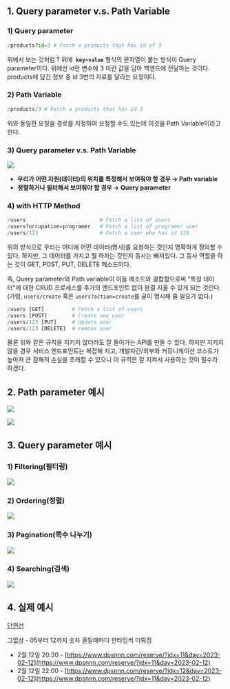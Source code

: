 ## 1. Query parameter v.s. Path Variable

### 1) Query parameter

```python
/products?id=3 # Fetch a products that has id of 3
```

위에서 보는 것처럼 ? 뒤에  **`key=value`** 형식의 문자열이 붙는 방식이 Query parameter이다. 위에선 id란 변수에 3 이란 값을 담아 백엔드에 전달하는 것이다.  products에 담긴 정보 중 id 3번의 자료를 달라는 요청이다.

### 2) Path Variable

```python
/products/3 # Fetch a products that has id 3
```

위와 동일한 요청을 경로를 지정하여 요청할 수도 있는데 이것을 Path Variable이라고 한다.

### 3) Query parameter v.s. Path Variable
![](https://velog.velcdn.com/images/tiger/post/10dd0d5c-a04b-43cb-81d9-43953c138273/image.png)


- **우리가 어떤 자원(데이터)의 위치를 특정해서 보여줘야 할 경우 → Path variable**
- **정렬하거나 필터해서 보여줘야 할 경우 → Query parameter**

### 4) with HTTP Method

```python
/users                        # Fetch a list of users
/users?occupation=programer   # Fetch a list of programer user
/users/123                    # Fetch a user who has id 123
```

위의 방식으로 우리는 어디에 어떤 데이터(명사)를 요청하는 것인지 명확하게 정의할 수 있다. 하지만, 그 데이터를 가지고 뭘 하자는 것인지 동사는 빠져있다. 그 동사 역할을 하는 것이 GET, POST, PUT, DELETE 메소드이다.

즉, Query parameter와 Path variable이 이들 메소드와 결합함으로써 "특정 데이터"에 대한 CRUD 프로세스를 추가의 엔드포인트 없이 완결 지울 수 있게 되는 것인다.(가령, `users/create` 혹은 `users?action=create`를 굳이 명시해 줄 필요가 없다.)

```python
/users [GET]         # Fetch a list of users
/users [POST]        # Create new user
/users/123 [PUT]     # Update user
/users/123 [DELETE]  # remove user
```

물론 위와 같은 규칙을 지키지 않더라도 잘 돌아가는 API를 만들 수 있다. 하지만 지키지 않을 경우 서비스 엔드포인트는 복잡해 지고, 개발자간/외부와 커뮤니케이션 코스트가 높아져 큰 잠재적 손실을 초래할 수 있으니 이 규칙은 잘 지켜서 사용하는 것이 필수라 하겠다.

## 2. Path parameter 예시

![](https://velog.velcdn.com/images/tiger/post/a0f584e3-7dfb-43b5-bc39-925fc5695bf0/image.png)


![](https://velog.velcdn.com/images/tiger/post/7147de38-3f65-40d2-8399-c6dc3e9143dc/image.png)


## 3. Query parameter 예시

### 1) Filtering(필터링)

![](https://velog.velcdn.com/images/tiger/post/bf4c6186-45d6-47c1-97ae-eccb9f0692ae/image.png)


### 2) Ordering(정렬)

![](https://velog.velcdn.com/images/tiger/post/1a7f3d31-164d-400b-aa6d-c15f48baa941/image.png)


### 3) Pagination(쪽수 나누기)

![](https://velog.velcdn.com/images/tiger/post/f4b7b3a6-d4c7-448d-8778-3133df94f3ba/image.png)


### 4) Searching(검색)

![](https://velog.velcdn.com/images/tiger/post/a52f1854-4c2e-4eac-b798-281bab198512/image.png)


## 4. 실제 예시

[단편선](https://www.dpsnnn.com/reserve)

그없상 - 05부터 12까지 숫자 올릴때마다 한타임씩 미뤄짐

- 2월 12일 20:30 - [https://www.dpsnnn.com/reserve/?idx=11&day=2023-02-12](https://www.dpsnnn.com/reserve/?idx=11&day=2023-02-12)
- 2월 12일 22:00 - [https://www.dpsnnn.com/reserve/?idx=12&day=2023-02-12](https://www.dpsnnn.com/reserve/?idx=11&day=2023-02-12)